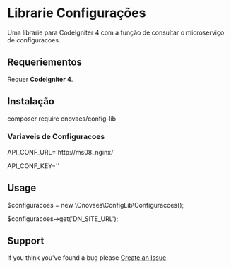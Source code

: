 # Librarie Configurações

Uma librarie para CodeIgniter 4 com a função de consultar o microserviço de configuracoes.


## Requeriementos

Requer **CodeIgniter 4**.


## Instalação

composer require onovaes/config-lib


### Variaveis de Configuracoes

API_CONF_URL='http://ms08_nginx/'

API_CONF_KEY=''


## Usage

$configuracoes = new \Onovaes\ConfigLib\Configuracoes();

$configuracoes->get('DN_SITE_URL');


## Support
If you think you've found a bug please [Create an Issue](https://github.com/onovaes/config-lib/issues).
